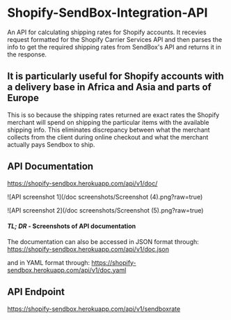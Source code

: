 # Shopify-SendBox-Integration-API
An API for calculating shipping rates for Shopify accounts. It recevies request formatted for the Shopify Carrier Services API and then parses the info to get the required shipping rates from SendBox's API and returns it in the response.

## It is particularly useful for Shopify accounts with a delivery base in Africa and Asia and parts of Europe
This is so because the shipping rates returned are exact rates the Shopify merchant will spend on shipping the particular items with the available shipping info. This eliminates discrepancy between what the merchant collects from the client during online checkout and what the merchant actually pays Sendbox to ship.

## API Documentation
https://shopify-sendbox.herokuapp.com/api/v1/doc/

![API screenshot 1](/doc screenshots/Screenshot (4).png?raw=true)

![API screenshot 2](/doc screenshots/Screenshot (5).png?raw=true)
#### *TL; DR* - Screenshots of API documentation


The documentation can also be accessed in JSON format through:
https://shopify-sendbox.herokuapp.com/api/v1/doc.json

and in YAML format through:
https://shopify-sendbox.herokuapp.com/api/v1/doc.yaml


## API Endpoint
https://shopify-sendbox.herokuapp.com/api/v1/sendboxrate
